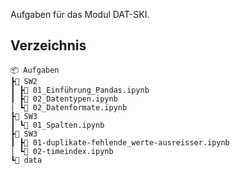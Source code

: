 Aufgaben für das Modul DAT-SKI.

## Verzeichnis
```
📦 Aufgaben
┣📂 SW2
┃ ┣📜 01_Einführung_Pandas.ipynb
┃ ┣📜 02_Datentypen.ipynb
| ┗📜 02_Datenformate.ipynb
┣📂 SW3
┃ ┗📜 01_Spalten.ipynb
┣📂 SW3
┃ ┣📜 01-duplikate-fehlende_werte-ausreisser.ipynb
| ┗📜 02-timeindex.ipynb
┗📂 data
```
